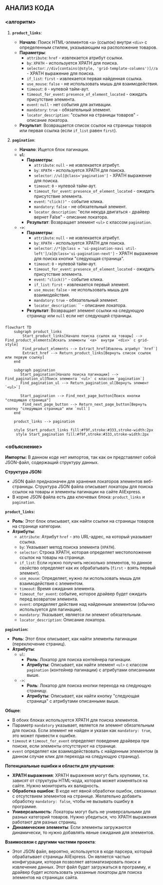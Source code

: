 ## АНАЛИЗ КОДА

### <алгоритм>

1. **`product_links`**: 
    - **Начало**: Поиск HTML-элементов `<a>` (ссылок) внутри `<div>` с определенным стилем, указывающим на расположение товаров.
    - **Параметры**:
        - `attribute`: `href` - извлекается атрибут ссылки.
        - `by`: `XPATH` - используется XPATH для поиска.
        - `selector`: `//div[contains(@style, 'grid-template-columns')]//a` - XPATH выражение для поиска.
        - `if_list`: `first` - извлекается первая найденная ссылка.
        - `use_mouse`: `false` - не использовать мышь для взаимодействия.
        - `timeout`: `0` - нулевой тайм-аут.
        - `timeout_for_event`: `presence_of_element_located` - ожидать присутствие элемента.
        - `event`: `null` - нет события для активации.
        - `mandatory`: `true` - обязательный элемент.
        - `locator_description`:  "ссылки на страницы товаров" - описание локатора.
    - **Результат**: Возвращается список ссылок на страницы товаров или первая ссылка (если `if_list` равен `first`).

2. **`pagination`**:
    - **Начало**: Ищется блок пагинации.
    - **`ul`**:
        - **Параметры**:
            - `attribute`: `null` - не извлекается атрибут.
            - `by`: `XPATH` - используется XPATH для поиска.
            - `selector`: `//ul[@class='pagination']` - XPATH выражение для поиска.
            - `timeout`: `0` - нулевой тайм-аут.
            - `timeout_for_event`: `presence_of_element_located` - ожидать присутствие элемента.
            - `event`: `"click()"` -  событие клика.
            - `mandatory`: `false` - не обязательный элемент.
            - `locator_description`: "если некуда двигаться - драйвер вернет False" - описание локатора.
        - **Результат**: Возвращает элемент `<ul>` с классом `pagination`.
    - **`->`**:
        - **Параметры**:
            - `attribute`: `null` - не извлекается атрибут.
            - `by`: `XPATH` - используется XPATH для поиска.
            - `selector`: `//*[@class = 'ui-pagination-navi util-left']/a[@class='ui-pagination-next']` - XPATH выражение для поиска кнопки "следующая страница".
            - `timeout`: `0` - нулевой тайм-аут.
            - `timeout_for_event`: `presence_of_element_located` - ожидать присутствие элемента.
             - `event`: `"click()"` -  событие клика.
            -  `if_list`: `first` - извлекается первый элемент.
            - `use_mouse`: `false` - не использовать мышь для взаимодействия.
            - `mandatory`: `true` - обязательный элемент.
             - `locator_description`: `` - описание локатора.
        - **Результат**: Возвращает элемент ссылки на следующую страницу или `null` если нет следующей страницы.

### <mermaid>

```mermaid
flowchart TD
    subgraph product_links
        Start_product_links[Начало поиска ссылок на товары] --> Find_product_elements[Искать элементы `<a>` внутри `<div>` с grid-style]
        Find_product_elements --> Extract_href[Извлечь атрибут `href`]
        Extract_href --> Return_product_links[Вернуть список ссылок или первую ссылку]
    end
    
    subgraph pagination
       Start_pagination[Начало поиска пагинации] --> Find_pagination_ul[Поиск элемента `<ul>` c классом `pagination`]
       Find_pagination_ul --> Return_pagination_ul[Вернуть элемент `<ul>`]
       
       Start_pagination --> Find_next_page_button[Поиск кнопки "следующая страница"]
        Find_next_page_button --> Return_next_page_button[Вернуть кнопку "следующая страница" или `null`]
    end
    
    product_links --> pagination
    
    style Start_product_links fill:#f9f,stroke:#333,stroke-width:2px
     style Start_pagination fill:#f9f,stroke:#333,stroke-width:2px
```

### <объяснение>

**Импорты:**
В данном коде нет импортов, так как он представляет собой JSON-файл, содержащий структуру данных.

**Структура JSON:**
- JSON файл предназначен для хранения локаторов элементов веб-страницы. Структура JSON файла описывает локаторы для поиска ссылок на товары и элементы пагинации на сайте AliExpress.
- В корне JSON файла есть два ключевых блока: `product_links` и `pagination`.

**`product_links`:**
-   **Роль**: Этот блок описывает, как найти ссылки на страницы товаров на странице категории.
-   **Атрибуты**:
    - `attribute`: Атрибут `href` - это URL-адрес, на который указывает ссылка.
    - `by`: Указывает метод поиска элемента (`XPATH`).
    - `selector`: Строка XPATH, которая определяет местоположение ссылок на товары на странице.
    - `if_list`: Если нужно получить несколько элементов, то данное свойство определяет как их обрабатывать (`first` - взять первый элемент).
    - `use_mouse`: Определяет, нужно ли использовать мышь для взаимодействия с элементом.
    - `timeout`:  Время ожидания элемента.
    - `timeout_for_event`: событие, которое драйвер будет ожидать перед возвратом элемента.
    - `event`: определяет действие над найденным элементом (обычно используется для пагинации).
    - `mandatory`:  Указывает, является ли элемент обязательным.
    - `locator_description`:  Описание локатора.

**`pagination`:**
-   **Роль**: Этот блок описывает, как найти элементы пагинации (переключение страниц).
-   **Атрибуты**:
    -   `ul`:
        -   **Роль**: Локатор для поиска контейнера пагинации.
        -   **Атрибуты**: Описывает, как найти элемент `<ul>` с классом `pagination` (контейнер пагинации) с атрибутами описанными выше.
    -   `->`:
        -   **Роль**: Локатор для поиска кнопки перехода на следующую страницу.
        -  **Атрибуты**:  Описывает, как найти кнопку "следующая страница" с атрибутами описанными выше.

**Общее**:
-   В обоих блоках используется XPATH для поиска элементов.
-   Параметр `mandatory` указывает, является ли элемент обязательным для поиска. Если элемент не найден и указан как `mandatory: true`, это может привести к ошибке.
-    `timeout` и `timeout_for_event` определяет поведение драйвера при поиске, если элементы отсутствуют на странице.
-    `event`  определяет как взаимодействовать с найденным элементом (в данном случае клик для перехода на следующую страницу).

**Потенциальные ошибки и области для улучшения**:
-  **XPATH выражения**: XPATH выражения могут быть хрупкими, т.к. зависят от структуры HTML-кода, которая может изменяться на сайте. Нужно мониторить их валидность.
- **Обработка ошибок**: В коде нет явной обработки ошибок, связанных с отсутствием элементов на странице. Желательно добавить обработку `mandatory: false`, чтобы не вызывать ошибку в программе.
-   **Универсальность**:  Локаторы могут быть не универсальными для разных категорий товаров. Нужно убедиться, что XPATH выражения работают для разных страниц.
-   **Динамические элементы**: Если элементы загружаются динамически, то нужно добавлять явные ожидания для элементов.

**Взаимосвязи с другими частями проекта**:
-  Этот JSON файл, вероятно, используется в коде парсера, который обрабатывает страницы AliExpress. Он является частью конфигурации, которая позволяет автоматизировать поиск и извлечение данных. Этот файл будет загружаться в программу, и драйвер будет использовать указанные локаторы для поиска элементов на страницах сайта.